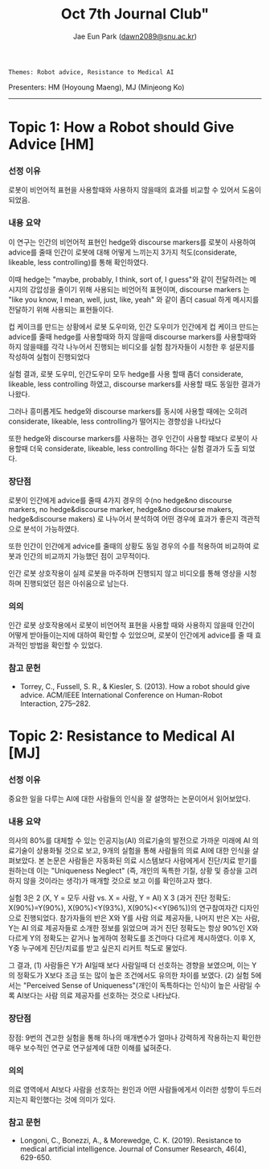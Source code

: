 ﻿---
layout: post
title: Oct 7th Journal Club"
author: "Jae Eun Park (dawn2089@snu.ac.kr)"
---

    Themes: Robot advice, Resistance to Medical AI
Presenters: HM (Hoyoung Maeng), MJ (Minjeong Ko)

-----------------

# Topic 1: How a Robot should Give Advice [HM]

### **선정 이유**

로봇이 비언어적 표현을 사용할때와 사용하지 않을때의 효과를 비교할 수 있어서 도움이 되었음.

### **내용 요약**

이 연구는 인간의 비언어적 표현인 hedge와 discourse markers를 로봇이 사용하여 advice를 줄때 인간이 로봇에 대해 어떻게 느끼는지 3가지 척도(considerate, likeable, less controlling)를 통해 확인하였다.

이때 hedge는 "maybe, probably, I think, sort of, I guess"와 같이 전달하려는 메시지의 강압성을 줄이기 위해 사용되는 비언어적 표현이며, discourse markers 는 "like you know, I mean, well, just, like, yeah" 와 같이 좀더 casual 하게 메시지를 전달하기 위해 사용되는 표현들이다.

컵 케이크를 만드는 상황에서 로봇 도우미와, 인간 도우미가 인간에게 컵 케이크 만드는 advice를 줄때  hedge를 사용할때와 하지 않을때 discourse markers를 사용할때와 하지 않을때를 각각 나누어서 진행되는 비디오를 실험 참가자들이 시청한 후 설문지를 작성하여 실험이 진행되었다

실험 결과, 로봇 도우미, 인간도우미 모두 hedge를 사용 할때 좀더 considerate, likeable, less controlling 하였고, discourse markers를 사용할 때도 동일한 결과가 나왔다.

그러나 흥미롭게도 hedge와 discourse markers를 동시에 사용할 때에는 오히려 considerate, likeable, less controlling가 떨어지는 경향성을 나타났다

또한 hedge와 discourse markers를 사용하는 경우 인간이 사용할 때보다 로봇이 사용할때 더욱 considerate, likeable, less controlling 하다는 실험 결과가 도출 되었다.

### **장단점**

로봇이 인간에게 advice를 줄때 4가지 경우의 수(no hedge&no discourse markers, no hedge&discourse marker, hedge&no discourse makers, hedge&discourse makers) 로 나누어서 분석하여 어떤 경우에 효과가 좋은지 객관적으로 분석이 가능하였다.

또한 인간이 인간에게 advice를 줄때의 상황도 동일 경우의 수를 적용하여 비교하여 로봇과 인간의 비교까지 가능했던 점이 고무적이다.

인간 로봇 상호작용이 실제 로봇을 마주하며 진행되지 않고 비디오를 통해 영상을 시청하며 진행되었던 점은 아쉬움으로 남는다.

### **의의**

인간 로봇 상호작용에서 로봇이 비언어적 표현을 사용할 때와 사용하지 않을때 인간이 어떻게 받아들이는지에 대하여 확인할 수 있었으며, 로봇이 인간에게 advice를 줄 때 효과적인 방법을 확인할 수 있었다.

### **참고 문헌**

- Torrey, C., Fussell, S. R., & Kiesler, S. (2013). How a robot should give advice. ACM/IEEE International Conference on Human-Robot Interaction, 275–282.

# Topic 2: Resistance to Medical AI [MJ]

### **선정 이유**

중요한 일을 다루는 AI에 대한 사람들의 인식을 잘 설명하는 논문이어서 읽어보았다. 

### **내용 요약**

의사의 80%를 대체할 수 있는 인공지능(AI) 의료기술의 발전으로 가까운 미래에 AI 의료기술이 상용화될 것으로 보고, 9개의 실험을 통해 사람들의 의료 AI에 대한 인식을 살펴보았다. 본 논문은 사람들은 자동화된 의료 시스템보다 사람에게서 진단/치료 받기를 원하는데 이는  "Uniqueness Neglect" (즉, 개인의 독특한 기질, 상황 및 증상을 고려하지 않을 것이라는 생각)가 매개할 것으로 보고 이를 확인하고자 했다. 

실험 3은 2 (X, Y = 모두 사람 vs. X = 사람, Y = AI) X 3 (과거 진단 정확도: X(90%)=Y(90%), X(90%)<Y(93%), X(90%)<<Y(96%))의 연구참여자간 디자인으로 진행되었다. 참가자들의 반은 X와 Y를 사람 의료 제공자들, 나머지 반은 X는 사람, Y는 AI 의료 제공자들로 소개한 정보를 읽었으며 과거 진단 정확도는 항상 90%인 X와 다르게 Y의 정확도는 같거나 높게하여 정확도를 조건마다 다르게 제시하였다. 이후 X, Y중 누구에게 진단/치료를 받고 싶은지 리커트 척도로 물었다. 

그 결과, (1) 사람들은 Y가 AI일때 보다 사람일때 더 선호하는 경향을 보였으며, 이는 Y의 정확도가 X보다 조금 또는 많이 높은 조건에서도 유의한 차이를 보였다. (2) 실험 5에서는 "Perceived Sense of Uniqueness"(개인이 독특하다는 인식)이 높은 사람일 수록 AI보다는 사람 의료 제공자를 선호하는 것으로 나타났다.

### **장단점**

장점: 9번의 견고한 실험을 통해 하나의 매개변수가 얼마나 강력하게 작용하는지 확인한 매우 보수적인 연구로 연구설계에 대한 이해를 넓혀준다. 

### **의의**

의료 영역에서 AI보다 사람을 선호하는 원인과 어떤 사람들에게서 이러한 성향이 두드러지는지 확인했다는 것에 의미가 있다. 

### **참고 문헌**

- Longoni, C., Bonezzi, A., & Morewedge, C. K. (2019). Resistance to medical artificial intelligence. Journal of Consumer Research, 46(4), 629-650.
